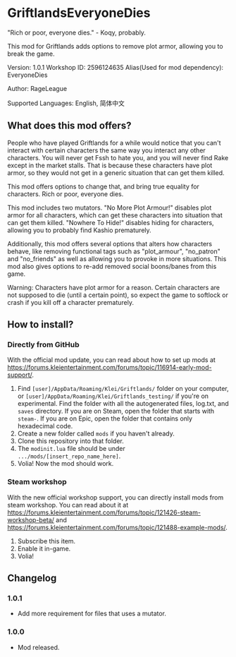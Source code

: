 # GriftlandsEveryoneDies

"Rich or poor, everyone dies." - Koqy, probably.

This mod for Griftlands adds options to remove plot armor, allowing you to break the game.

Version: 1.0.1
Workshop ID: 2596124635
Alias(Used for mod dependency): EveryoneDies

Author: RageLeague

Supported Languages: English, 简体中文

## What does this mod offers?

People who have played Griftlands for a while would notice that you can't interact with certain characters the same way you interact
any other characters. You will never get Fssh to hate you, and you will never find Rake except in the market stalls. That is because
these characters have plot armor, so they would not get in a generic situation that can get them killed.

This mod offers options to change that, and bring true equality for characters. Rich or poor, everyone dies.

This mod includes two mutators. "No More Plot Armour!" disables plot armor for all characters, which can get these characters into
situation that can get them killed. "Nowhere To Hide!" disables hiding for characters, allowing you to probably find Kashio prematurely.

Additionally, this mod offers several options that alters how characters behave, like removing functional tags such as "plot_armour",
"no_patron" and "no_friends" as well as allowing you to provoke in more situations. This mod also gives options to re-add removed
social boons/banes from this game.

Warning: Characters have plot armor for a reason. Certain characters are not supposed to die (until a certain point), so expect the
game to softlock or crash if you kill off a character prematurely.

## How to install?

### Directly from GitHub

With the official mod update, you can read about how to set up mods at https://forums.kleientertainment.com/forums/topic/116914-early-mod-support/.

1. Find `[user]/AppData/Roaming/Klei/Griftlands/` folder on your computer, or `[user]/AppData/Roaming/Klei/Griftlands_testing/` if you're on experimental. Find the folder with all the autogenerated files, log.txt, and `saves` directory. If you are on Steam, open the folder that starts with `steam-`. If you are on Epic, open the folder that contains only hexadecimal code.
2. Create a new folder called `mods` if you haven't already.
3. Clone this repository into that folder.
4. The `modinit.lua` file should be under `.../mods/[insert_repo_name_here]`.
5. Volia! Now the mod should work.

### Steam workshop

With the new official workshop support, you can directly install mods from steam workshop. You can read about it at https://forums.kleientertainment.com/forums/topic/121426-steam-workshop-beta/ and https://forums.kleientertainment.com/forums/topic/121488-example-mods/.

1. Subscribe this item.
2. Enable it in-game.
3. Volia!

## Changelog

### 1.0.1

* Add more requirement for files that uses a mutator.

### 1.0.0

* Mod released.
